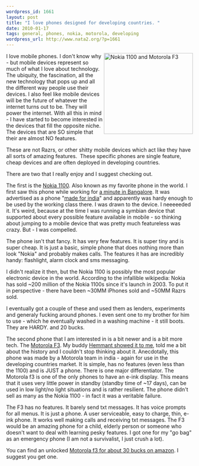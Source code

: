 ```yaml
--- 
wordpress_id: 1661
layout: post
title: "I love phones designed for developing countries. "
date: 2010-01-17
tags: general, phones, nokia, motorola, developing
wordpress_url: http://www.nata2.org/?p=1661
---
```

<a title="Nokia 1100 and Motorola F3 by nata2, on Flickr" href="http://www.flickr.com/photos/natatwo/4283555038/"><img src="http://farm5.static.flickr.com/4039/4283555038_a798542c5f_m.jpg" alt="Nokia 1100 and Motorola F3" width="240" height="218" align="right" /></a>

I love mobile phones. I don't know why - but mobile devices represent so much of what I love about technology. The ubiquity, the fascination, all the new technology that pops up and all the different way people use their devices. I also feel like mobile devices will be the future of whatever the internet turns out to be. They will power the internet. With all this in mind - I have started to become interested in the devices that fill the opposite niche. The devices that are SO simple that their are almost NO features.

These are not Razrs, or other shitty mobile devices which act like they have all sorts of amazing features.  These specific phones are single feature, cheap devices and are often deployed in developing countries.

There are two that I really enjoy and I suggest checking out.

The first is the <a href="http://en.wikipedia.org/wiki/Nokia_1100">Nokia 1100</a>. Also known as my favorite phone in the world. I first saw this phone while working for <a href="http://www.flickr.com/photos/natatwo/sets/72057594078282161/">a minute in Bangalore</a>. It was advertised as a phone "<a href="http://knowledge.wharton.upenn.edu/india/article.cfm?articleid=4358">made for india</a>" and apparently was hardy enough to be used by the working class there. I was drawn to the device. I neeeeeded it. It's weird, because at the time I was running a symbian device that supported about every possible feature available in mobile - so thinking about jumping to a mobile device that was pretty much featureless was crazy. But - I was compelled.

The phone isn't that fancy. It has very few features. It is super tiny and is super cheap. It is just a basic, simple phone that does nothing more than look "Nokia" and probably makes calls. The features it has are incredibly handy: flashlight, alarm clock and sms messaging.

I didn't realize it then, but the Nokia 1100 is possibly the most popular electronic device in the world. According to the infallible wikipedia: Nokia has sold ~200 million of the Nokia 1100s since it's launch in 2003. To put it in perspective - there have been ~30MM iPhones sold and ~50MM Razrs sold.

I eventually got a couple of these and used them as lenders, experiments and generaly fucking around phones. I even sent one to my brother for him to use - which he eventually washed in a washing machine - it still boots. They are HARDY. and 20 bucks.

The second phone that I am interested in is a bit newer and is  a bit more tech. The <a href="http://en.wikipedia.org/wiki/Motorola_FONE_F3">Motorola F3</a>. My buddy <a href="http://thinkmoreinc.wordpress.com/2009/03/19/50-2/">Hemmant showed it to me</a>, told me a bit about the history and I couldn't stop thinking about it. Anecdotally, this phone was made by a Motorola team in india - again for use in the developing countries market. It is simple, has no features (even less than the 1100) and is JUST a phone. There is one major differentiator. The Motorola f3 is one of the only phones to have an e-ink display. This means that it uses very little power in standby (standby time of ~17 days), can be used in low light/no light situations and is rather resilient. The phone didn't sell as many as the Nokia 1100 - in fact it was a veritable failure.

The F3 has no features. It barely send txt messages. It has voice prompts for all menus. It is just a phone. A user serviceable, easy to charge, thin, e-ink phone. It works well making calls and receiving txt messages. The F3 would be an amazing phone for a child, elderly person or someone who doesn't want to deal with learning pesky features. I got one for my "go bag" as an emergency phone (I am not a survivalist, I just crush a lot).

You can find an unlocked <a href="http://www.amazon.com/gp/product/B0013A7KMW?ie=UTF8&amp;tag=nata2productions&amp;linkCode=as2&amp;camp=1789&amp;creative=390957&amp;creativeASIN=B0013A7KMW">Motorola f3 for about 30 bucks on amazon</a>. I suggest you get one.
